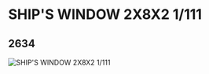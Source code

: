 # SHIP'S WINDOW 2X8X2 1/111
## 2634
![SHIP'S WINDOW 2X8X2 1/111](https://lc-www-live-s.legocdn.com/media/bricks/5/2/4223213.jpg)